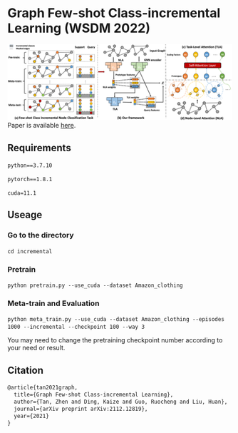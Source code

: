 # Graph Few-shot Class-incremental Learning (WSDM 2022)
![Alt text](frame.png)
Paper is available [here](https://dl.acm.org/doi/10.1145/3488560.3498455).
## Requirements
`python==3.7.10`

`pytorch==1.8.1`

`cuda=11.1`

## Useage
### Go to the directory
`cd incremental`
### Pretrain
`python pretrain.py --use_cuda --dataset Amazon_clothing` 
### Meta-train and Evaluation 
`python meta_train.py --use_cuda --dataset Amazon_clothing --episodes 1000 --incremental --checkpoint 100 --way 3` 


You may need to change the pretraining checkpoint number according to your need or result.

## Citation
```
@article{tan2021graph,
  title={Graph Few-shot Class-incremental Learning},
  author={Tan, Zhen and Ding, Kaize and Guo, Ruocheng and Liu, Huan},
  journal={arXiv preprint arXiv:2112.12819},
  year={2021}
}
```
